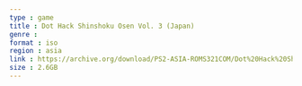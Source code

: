```yaml
---
type : game
title : Dot Hack Shinshoku Osen Vol. 3 (Japan)
genre : 
format : iso
region : asia
link : https://archive.org/download/PS2-ASIA-ROMS321COM/Dot%20Hack%20Shinshoku%20Osen%20Vol.%203%20%28Japan%29.7z
size : 2.6GB
---
```

